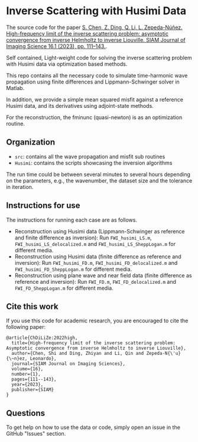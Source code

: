 # Inverse Scattering with Husimi Data

The source code for the paper [S. Chen, Z. Ding, Q. Li, L. Zepeda-Núñez. High-frequency limit of the inverse scattering problem: asymptotic convergence from inverse Helmholtz to inverse Liouville. SIAM Journal of Imaging Science 16.1 (2023), pp. 111–143.](https://epubs.siam.org/doi/10.1137/22M147075X).

Self contained, Light-weight code for solving the inverse scattering problem with Husimi data via optimization based methods.

This repo contains all the necessary code to simulate time-harmonic wave propagation using finite differences and Lippmann-Schwinger solver in Matlab. 

In addition, we provide a simple mean squared misfit against a reference Husimi data, and its derivatives using adjoint-state methods. 

For the reconstruction, the fminunc (quasi-newton) is as an optimization routine.

## Organization

- `src`: contains all the wave propagation and misfit sub routines
- `Husimi`: contains the scripts showcasing the inversion algorithms

The run time could be between several minutes to several hours depending on the parameters, e.g., the wavenumber, the dataset size and the tolerance in iteration.

## Instructions for use

The instructions for running each case are as follows.

- Reconstruction using Husimi data (Lippmann-Schwinger as reference and finite difference as inversion): Run `FWI_husimi_LS.m`, `FWI_husimi_LS_delocalized.m` and `FWI_husimi_LS_SheppLogan.m` for different media.
- Reconstruction using Husimi data (finite difference as reference and inversion): Run `FWI_husimi_FD.m`, `FWI_husimi_FD_delocalized.m` and `FWI_husimi_FD_SheppLogan.m` for different media.
- Reconstruction using plane wave and near field data (finite difference as reference and inversion): Run `FWI_FD.m`, `FWI_FD_delocalized.m` and `FWI_FD_SheppLogan.m` for different media.

## Cite this work

If you use this code for academic research, you are encouraged to cite the following paper:

```
@article{ChDiLiZe:2022high,
  title={High-frequency limit of the inverse scattering problem: Asymptotic convergence from inverse Helmholtz to inverse Liouville},
  author={Chen, Shi and Ding, Zhiyan and Li, Qin and Zepeda-N{\'u}{\~n}ez, Leonardo},
  journal={SIAM Journal on Imaging Sciences},
  volume={16},
  number={1},
  pages={111--143},
  year={2023},
  publisher={SIAM}
}
```

## Questions

To get help on how to use the data or code, simply open an issue in the GitHub "Issues" section.